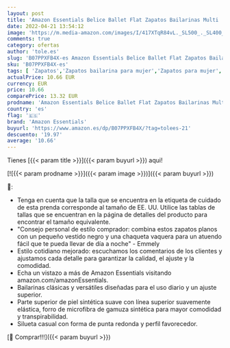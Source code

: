 ```yaml
---
layout: post
title: 'Amazon Essentials Belice Ballet Flat Zapatos Bailarinas Multi  41 EU'
date: 2022-04-21 13:54:12
image: 'https://m.media-amazon.com/images/I/417XTqR84vL._SL500_._SL400_.jpg'
comments: true
category: ofertas
author: 'tole.es'
slug: 'B07PPXFB4X-es Amazon Essentials Belice Ballet Flat Zapatos Bailarinas...'
sku: 'B07PPXFB4X-es'
tags: [ 'Zapatos','Zapatos bailarina para mujer','Zapatos para mujer','Zapatos planos de mujer','Zapatos y complementos','amazon essentials','zapatos','🇪🇸', ]
actualPrice: 10.66 EUR
currency: EUR
price: 10.66
comparePrice: 13.32 EUR
prodname: 'Amazon Essentials Belice Ballet Flat Zapatos Bailarinas Multi  41 EU'
country: 'es'
flag: '🇪🇸'
brand: 'Amazon Essentials'
buyurl: 'https://www.amazon.es/dp/B07PPXFB4X/?tag=tolees-21'
descuento: '19.97'
average: '10.66'
---
```


Tienes [{{< param title >}}]({{< param buyurl >}}) aqui!

[![{{< param prodname >}}]({{< param image >}})]({{< param buyurl >}})

🔎:

- Tenga en cuenta que la talla que se encuentra en la etiqueta de cuidado de esta prenda corresponde al tamaño de EE. UU. Utilice las tablas de tallas que se encuentran en la página de detalles del producto para encontrar el tamaño equivalente.
- "Consejo personal de estilo comprador: combina estos zapatos planos con un pequeño vestido negro y una chaqueta vaquera para un atuendo fácil que te pueda llevar de día a noche" - Emmely
- Estilo cotidiano mejorado: escuchamos los comentarios de los clientes y ajustamos cada detalle para garantizar la calidad, el ajuste y la comodidad.
- Echa un vistazo a más de Amazon Essentials visitando amazon.com/amazonEssentials.
- Bailarinas clásicas y versátiles diseñadas para el uso diario y un ajuste superior.
- Parte superior de piel sintética suave con línea superior suavemente elástica, forro de microfibra de gamuza sintética para mayor comodidad y transpirabilidad.
- Silueta casual con forma de punta redonda y perfil favorecedor.

[🛒 Comprar!!!]({{< param buyurl >}})
